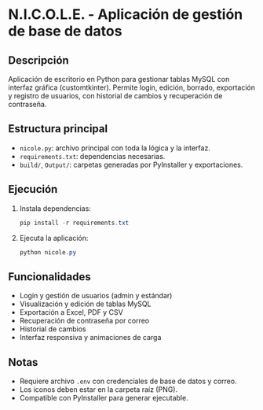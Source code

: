 # N.I.C.O.L.E. - Aplicación de gestión de base de datos

## Descripción
Aplicación de escritorio en Python para gestionar tablas MySQL con interfaz gráfica (customtkinter). Permite login, edición, borrado, exportación y registro de usuarios, con historial de cambios y recuperación de contraseña.

## Estructura principal
- `nicole.py`: archivo principal con toda la lógica y la interfaz.
- `requirements.txt`: dependencias necesarias.
- `build/`, `Output/`: carpetas generadas por PyInstaller y exportaciones.

## Ejecución
1. Instala dependencias:
   ```powershell
   pip install -r requirements.txt
   ```
2. Ejecuta la aplicación:
   ```powershell
   python nicole.py
   ```

## Funcionalidades
- Login y gestión de usuarios (admin y estándar)
- Visualización y edición de tablas MySQL
- Exportación a Excel, PDF y CSV
- Recuperación de contraseña por correo
- Historial de cambios
- Interfaz responsiva y animaciones de carga

## Notas
- Requiere archivo `.env` con credenciales de base de datos y correo.
- Los iconos deben estar en la carpeta raíz (PNG).
- Compatible con PyInstaller para generar ejecutable.
